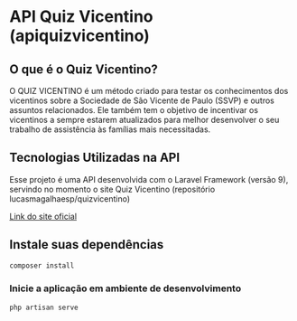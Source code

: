 # API Quiz Vicentino (apiquizvicentino)

## O que é o Quiz Vicentino?

O QUIZ VICENTINO é um método criado para testar os conhecimentos dos vicentinos sobre a Sociedade de São Vicente de Paulo (SSVP) e outros assuntos relacionados. Ele também tem o objetivo de incentivar os vicentinos a sempre estarem atualizados para melhor desenvolver o seu trabalho de assistência às famílias mais necessitadas.


## Tecnologias Utilizadas na API

Esse projeto é uma API desenvolvida com o Laravel Framework (versão 9), servindo no momento o site Quiz Vicentino (repositório lucasmagalhaesp/quizvicentino)

[Link do site oficial](https://www.quizvicentino.com.br)

## Instale suas dependências
```bash
composer install
```

### Inicie a aplicação em ambiente de desenvolvimento
```bash
php artisan serve
```
